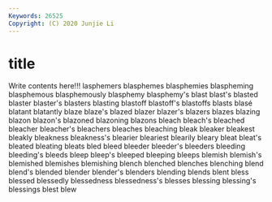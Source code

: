 ```yaml
---
Keywords: 26525
Copyright: (C) 2020 Junjie Li
---
```


# title

Write contents here!!!
lasphemers 
blasphemes 
blasphemies 
blaspheming 
blasphemous 
blasphemously 
blasphemy 
blasphemy's 
blast 
blast's
blasted 
blaster 
blaster's 
blasters 
blasting 
blastoff 
blastoff's 
blastoffs 
blasts 
blasé
blatant 
blatantly 
blaze 
blaze's 
blazed 
blazer 
blazer's 
blazers 
blazes 
blazing
blazon 
blazon's 
blazoned 
blazoning 
blazons 
bleach 
bleach's 
bleached 
bleacher 
bleacher's
bleachers 
bleaches 
bleaching 
bleak 
bleaker 
bleakest 
bleakly 
bleakness 
bleakness's 
blearier
bleariest 
blearily 
bleary 
bleat 
bleat's 
bleated 
bleating 
bleats 
bled 
bleed
bleeder 
bleeder's 
bleeders 
bleeding 
bleeding's 
bleeds 
bleep 
bleep's 
bleeped 
bleeping
bleeps 
blemish 
blemish's 
blemished 
blemishes 
blemishing 
blench 
blenched 
blenches 
blenching
blend 
blend's 
blended 
blender 
blender's 
blenders 
blending 
blends 
blent 
bless
blessed 
blessedly 
blessedness 
blessedness's 
blesses 
blessing 
blessing's 
blessings 
blest 
blew
